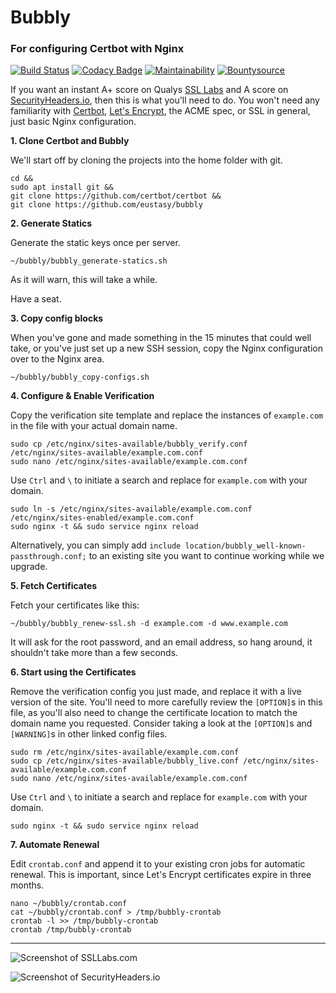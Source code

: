 # Bubbly

### For configuring Certbot with Nginx

[![Build Status](https://travis-ci.org/eustasy/bubbly.svg?branch=master)](https://travis-ci.org/eustasy/bubbly)
[![Codacy Badge](https://api.codacy.com/project/badge/Grade/ecf6627cc61b43d6a1b52b9991b86680)](https://www.codacy.com/app/lewisgoddard/bubbly?utm_source=github.com&amp;utm_medium=referral&amp;utm_content=eustasy/bubbly&amp;utm_campaign=Badge_Grade)
[![Maintainability](https://api.codeclimate.com/v1/badges/84d8fc91bfca7ccce137/maintainability)](https://codeclimate.com/github/eustasy/bubbly/maintainability)
[![Bountysource](https://www.bountysource.com/badge/tracker?tracker_id=25541893)](https://www.bountysource.com/teams/eustasy/issues?tracker_ids=25541893)

If you want an instant A+ score on Qualys [SSL Labs](https://www.ssllabs.com/ssltest/analyze.html?d=lewisgoddard.me.uk) and A score on [SecurityHeaders.io](https://securityheaders.io/?q=lewisgoddard.me.uk&followRedirects=on), then this is what you'll need to do. You won't need any familiarity with [Certbot](https://github.com/certbot/certbot), [Let's Encrypt](https://letsencrypt.org/), the ACME spec, or SSL in general, just basic Nginx configuration.

**1. Clone Certbot and Bubbly**

We'll start off by cloning the projects into the home folder with git.

```
cd &&
sudo apt install git &&
git clone https://github.com/certbot/certbot &&
git clone https://github.com/eustasy/bubbly
```

**2. Generate Statics**

Generate the static keys once per server.

```
~/bubbly/bubbly_generate-statics.sh
```

As it will warn, this will take a while.

Have a seat.

**3. Copy config blocks**

When you've gone and made something in the 15 minutes that could well take, or you've just set up a new SSH session, copy the Nginx configuration over to the Nginx area.

```
~/bubbly/bubbly_copy-configs.sh
```

**4. Configure & Enable Verification**

Copy the verification site template and replace the instances of `example.com` in the file with your actual domain name.

```
sudo cp /etc/nginx/sites-available/bubbly_verify.conf /etc/nginx/sites-available/example.com.conf
sudo nano /etc/nginx/sites-available/example.com.conf
```

Use `Ctrl` and `\` to initiate a search and replace for `example.com` with your domain.

```
sudo ln -s /etc/nginx/sites-available/example.com.conf /etc/nginx/sites-enabled/example.com.conf
sudo nginx -t && sudo service nginx reload
```

Alternatively, you can simply add `include location/bubbly_well-known-passthrough.conf;` to an existing site you want to continue working while we upgrade.


**5. Fetch Certificates**

Fetch your certificates like this:

```
~/bubbly/bubbly_renew-ssl.sh -d example.com -d www.example.com
```

It will ask for the root password, and an email address, so hang around, it shouldn't take more than a few seconds.

**6. Start using the Certificates**

Remove the verification config you just made, and replace it with a live version of the site. You'll need to more carefully review the `[OPTION]`s in this file, as you'll also need to change the certificate location to match the domain name you requested. Consider taking a look at the `[OPTION]`s and `[WARNING]`s in other linked config files.

```
sudo rm /etc/nginx/sites-available/example.com.conf
sudo cp /etc/nginx/sites-available/bubbly_live.conf /etc/nginx/sites-available/example.com.conf
sudo nano /etc/nginx/sites-available/example.com.conf
```

Use `Ctrl` and `\` to initiate a search and replace for `example.com` with your domain.

```
sudo nginx -t && sudo service nginx reload
```

**7. Automate Renewal**

Edit `crontab.conf` and append it to your existing cron jobs for automatic renewal. This is important, since Let's Encrypt certificates expire in three months.

```
nano ~/bubbly/crontab.conf
cat ~/bubbly/crontab.conf > /tmp/bubbly-crontab
crontab -l >> /tmp/bubbly-crontab
crontab /tmp/bubbly-crontab
```

---

![Screenshot of SSLLabs.com](https://raw.githubusercontent.com/eustasy/bubbly/master/screenshot_ssllabs.com.png)

![Screenshot of SecurityHeaders.io](https://raw.githubusercontent.com/eustasy/bubbly/master/screenshot_securityheaders.io.png)
